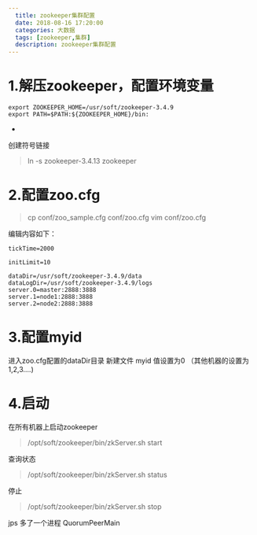 ```yaml
---
  title: zookeeper集群配置
  date: 2018-08-16 17:20:00
  categories: 大数据
  tags: [zookeeper,集群]
  description: zookeeper集群配置
---
```




# 1.解压zookeeper，配置环境变量
```
export ZOOKEEPER_HOME=/usr/soft/zookeeper-3.4.9
export PATH=$PATH:${ZOOKEEPER_HOME}/bin:
```

-
创建符号链接
> ln -s zookeeper-3.4.13 zookeeper


# 2.配置zoo.cfg

> cp conf/zoo_sample.cfg conf/zoo.cfg
> vim conf/zoo.cfg

编辑内容如下：

```
tickTime=2000

initLimit=10

dataDir=/usr/soft/zookeeper-3.4.9/data
dataLogDir=/usr/soft/zookeeper-3.4.9/logs
server.0=master:2888:3888
server.1=node1:2888:3888
server.2=node2:2888:3888
```


# 3.配置myid

进入zoo.cfg配置的dataDir目录
新建文件 myid 值设置为0 （其他机器的设置为1,2,3....)

# 4.启动

在所有机器上启动zookeeper
> /opt/soft/zookeeper/bin/zkServer.sh start

查询状态
> /opt/soft/zookeeper/bin/zkServer.sh status

停止
> /opt/soft/zookeeper/bin/zkServer.sh stop

jps
多了一个进程   QuorumPeerMain
